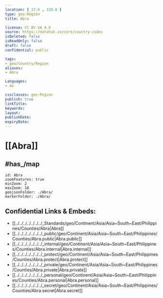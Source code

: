 ```yaml
---
location: [ 17.6 , 120.8 ] 
type: geo-Region
title: Abra

license: CC BY-SA 4.0
source: https://datahub.io/core/country-codes
isDeleted: false
isReadOnly: false
draft: false
confidential: public

tags:
- geo/Country/Region
aliases:
- Abra

Languages:
- de

cssclasses: geo-Region
publish: true
linkTitle: 
keywords: 
layout: 
publishDate: 
expiryDate: 
---
```


# [[Abra]] 


## #has_/map 


```leaflet
id: Abra
zoomFeatures: true 
minZoom: 2 
maxZoom: 18
geojsonFolder: ./Abra/
markerFolder: ./Abra/
```


## Confidential Links & Embeds: 
- [[../../../../../../../_Standards/geo/Continent/Asia/Asia~South~East/Philippines/Counties/Abra|Abra]] 
- [[../../../../../../../_public/geo/Continent/Asia/Asia~South~East/Philippines/Counties/Abra.public|Abra.public]] 
- [[../../../../../../../_internal/geo/Continent/Asia/Asia~South~East/Philippines/Counties/Abra.internal|Abra.internal]] 
- [[../../../../../../../_protect/geo/Continent/Asia/Asia~South~East/Philippines/Counties/Abra.protect|Abra.protect]] 
- [[../../../../../../../_private/geo/Continent/Asia/Asia~South~East/Philippines/Counties/Abra.private|Abra.private]] 
- [[../../../../../../../_personal/geo/Continent/Asia/Asia~South~East/Philippines/Counties/Abra.personal|Abra.personal]] 
- [[../../../../../../../_secret/geo/Continent/Asia/Asia~South~East/Philippines/Counties/Abra.secret|Abra.secret]] 

